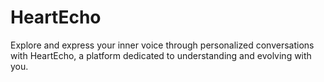# HeartEcho
Explore and express your inner voice through personalized conversations with HeartEcho, a platform dedicated to understanding and evolving with you.
